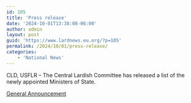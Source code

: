 ```yaml
---
id: 105
title: 'Press release'
date: '2024-10-01T13:38:08-06:00'
author: admin
layout: post
guid: 'https://www.lardnews.eu.org/?p=105'
permalink: /2024/10/01/press-release/
categories:
    - 'National News'
---
```


CLD, USFLR – The Central Lardish Committee has released a list of the newly appointed Ministers of State.

[General Announcement](https://www.lardnews.eu.org/wp-content/uploads/2024/10/General-Announcement.pdf)